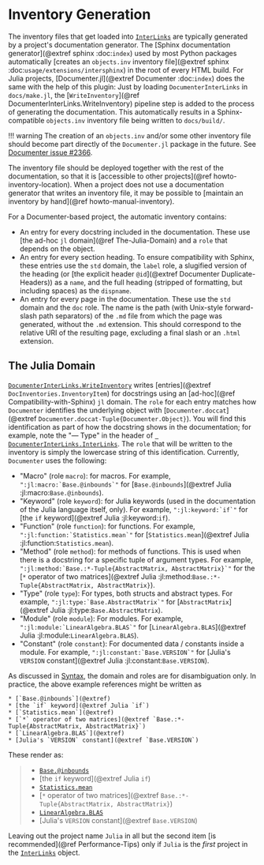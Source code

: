 # Inventory Generation

The inventory files that get loaded into [`InterLinks`](@ref) are typically generated by a project's documentation generator. The [Sphinx documentation generator](@extref sphinx :doc:`index`) used by most Python packages automatically [creates an `objects.inv` inventory file](@extref sphinx :doc:`usage/extensions/intersphinx`) in the root of every HTML build.
For Julia projects, [Documenter.jl](@extref Documenter :doc:`index`) does the same with the help of this plugin:
Just by loading `DocumenterInterLinks` in `docs/make.jl`, the [`WriteInventory`](@ref DocumenterInterLinks.WriteInventory) pipeline step is added to the process of generating the documentation. This automatically results in a Sphinx-compatible `objects.inv` inventory file being written to `docs/build/`.

!!! warning
    The creation of an `objects.inv` and/or some other inventory file should become part directly of the `Documenter.jl` package in the future. See [Documenter issue #2366](https://github.com/JuliaDocs/Documenter.jl/issues/2366).

The inventory file should be deployed together with the rest of the documentation, so that it is [accessible to other projects](@ref howto-inventory-location). When a project does not use a documentation generator that writes an inventory file, it may be possible to [maintain an inventory by hand](@ref howto-manual-inventory).

For a Documenter-based project, the automatic inventory contains:

* An entry for every docstring included in the documentation. These use [the ad-hoc `jl` domain](@ref The-Julia-Domain) and a `role` that depends on the object.
* An entry for every section heading. To ensure compatibility with Sphinx, these entries use the `std` domain, the `label` role, a slugified version of the heading (or [the explicit header `@id`](@extref Documenter Duplicate-Headers)) as a `name`, and the full heading (stripped of formatting, but including spaces) as the `dispname`.
* An entry for every page in the documentation. These use the `std` domain and the `doc` role. The name is the path (with Unix-style forward-slash path separators) of the `.md` file from which the page was generated, without the `.md` extension. This should correspond to the relative URI of the resulting page, excluding a final slash or an `.html` extension.

## The Julia Domain

[`DocumenterInterLinks.WriteInventory`](@ref) writes [entries](@extref `DocInventories.InventoryItem`) for docstrings using an [ad-hoc](@ref Compatibility-with-Sphinx) `jl` domain. The `role` for each entry matches how `Documenter` identifies the underlying object with [`Documenter.doccat`](@extref `Documenter.doccat-Tuple{Documenter.Object}`). You will find this identification as part of how the docstring shows in the documentation; for example, note the "— Type" in the header of [` DocumenterInterLinks.InterLinks`](@ref). The `role` that will be written to the inventory is simply the lowercase string of this identification. Currently, `Documenter` uses the following:

* "Macro" (role `macro`): for macros. For example, ```":jl:macro:`Base.@inbounds`"``` for [`Base.@inbounds`](@extref Julia :jl:macro:`Base.@inbounds`).
* "Keyword" (role `keyword`): for Julia keywords (used in the documentation of the Julia language itself, only). For example, ```":jl:keyword:`if`"``` for [the `if` keyword](@extref Julia :jl:keyword:`if`).
* "Function" (role `function`): for functions. For example, ```":jl:function:`Statistics.mean`"``` for [`Statistics.mean`](@extref Julia :jl:function:`Statistics.mean`).
* "Method" (role `method`): for methods of functions. This is used when there is a docstring for a specific tuple of argument types. For example, ```":jl:method:`Base.:*-Tuple{AbstractMatrix, AbstractMatrix}`"``` for the [`*` operator of two matrices](@extref Julia :jl:method:`Base.:*-Tuple{AbstractMatrix, AbstractMatrix}`).
* "Type" (role `type`): For types, both structs and abstract types. For example, ```":jl:type:`Base.AbstractMatrix`"``` for [`AbstractMatrix`](@extref Julia :jl:type:`Base.AbstractMatrix`).
* "Module" (role `module`): For modules. For example, ```":jl:module:`LinearAlgebra.BLAS`"``` for [`LinearAlgebra.BLAS`](@extref Julia :jl:module:`LinearAlgebra.BLAS`).
* "Constant" (role `constant`): For documented data / constants inside a module. For example, ```":jl:constant:`Base.VERSION`"``` for [Julia's `VERSION` constant](@extref Julia :jl:constant:`Base.VERSION`).

As discussed in [Syntax](@ref), the domain and roles are for disambiguation only. In practice, the above example references might be written as

```
* [`Base.@inbounds`](@extref)
* [the `if` keyword](@extref Julia `if`)
* [`Statistics.mean`](@extref)
* [`*` operator of two matrices](@extref `Base.:*-Tuple{AbstractMatrix, AbstractMatrix}`)
* [`LinearAlgebra.BLAS`](@extref)
* [Julia's `VERSION` constant](@extref `Base.VERSION`)
```

These render as:

> * [`Base.@inbounds`](@extref)
> * [the `if` keyword](@extref Julia `if`)
> * [`Statistics.mean`](@extref)
> * [`*` operator of two matrices](@extref `Base.:*-Tuple{AbstractMatrix, AbstractMatrix}`)
> * [`LinearAlgebra.BLAS`](@extref)
> * [Julia's `VERSION` constant](@extref `Base.VERSION`)

Leaving out the project name `Julia` in all but the second item [is recommended](@ref Performance-Tips) only if `Julia` is the *first* project in the [`InterLinks`](@ref) object.
